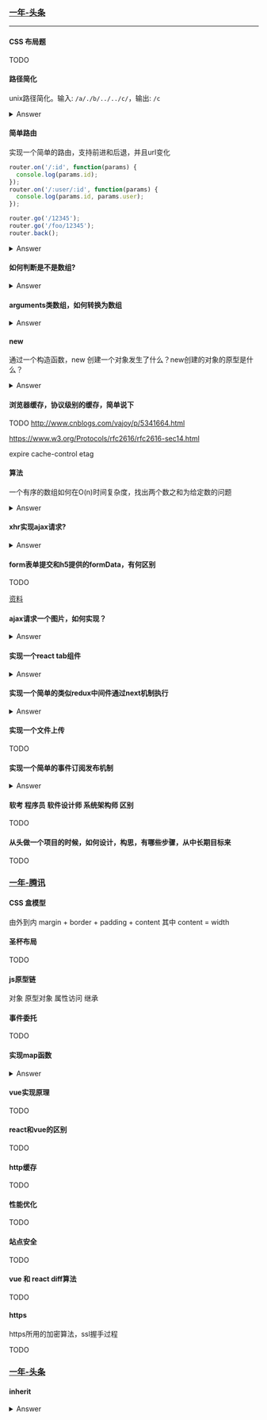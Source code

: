 ### [一年-头条](https://github.com/xuqinggang/blog/blob/master/%E9%9D%A2%E8%AF%95/2018.05.30-%E5%A4%B4%E6%9D%A1.md)

---

#### CSS 布局题

   TODO

#### 路径简化

unix路径简化。输入: `/a/./b/../../c/`，输出: `/c`

<details>
<summary>Answer</summary>

   利用栈实现

   1. split by `'/'`
   2. four type `'.'` `'..'` `''` 'a'
   3. stack
   4. easy because start with '/' `/../../ ==> /`

   ```js
   function simplifyUnixPath(path) {
       const pathArray = path.split('/');
       const usefulPath = [];
       // TODO forEach to for
       pathArray.forEach(src => {
           if (src === '..') {
               usefulPath.pop();
           }
           if (src !== '' && src !== '.' &&  src !== '..') {
               usefulPath.push(src);
           }
       });
       return '/' + usefulPath.join('/');
   }
   ```
</details>

#### 简单路由

实现一个简单的路由，支持前进和后退，并且url变化

```js
router.on('/:id', function(params) {
  console.log(params.id);
});
router.on('/:user/:id', function(params) {
  console.log(params.id, params.user);
});

router.go('/12345');
router.go('/foo/12345');
router.back();
```

<details>
<summary>Answer</summary>

```js
class Router {

  constructor() {
    this.paths = new Set();
    this.handlers = {}; // key: []
    this.history = [];
  }

  _pushPath(path) {
    this.paths.add(path);
  }

  _pushHandlers(path, callback) {
    if (this.handlers[path]) {
      this.handlers[path].push(callback);
    } else {
      this.handlers[path] = [callback];
    }
  }

  _isMatchPathPart(pathPart, realPathPart) {
    if (pathPart.startsWith(':')) return {
      [pathPart.slice(1)]: realPathPart,
    };
    if (pathPart === realPathPart) return true;

    return false;
  }

  _isMatch(path, realPath) {
    const pathArray = this._parsePath(path);
    const realPathArray = this._pathRealPath(realPath);

    if (pathArray.length !== realPathArray.length) {
      return false;
    }

    let params = {};
    let match = true;
    for (let index in pathArray) {
      const _match = this._isMatchPathPart(pathArray[index], realPathArray[index]);
      if (!_match) {
        match = false;
        break;
      }

      if (_match.constructor.name === 'Object') {
        params = Object.assign({}, params, _match);
      }
    }

    return {
      match,
      params,
    };
  }

  _parsePath(path) {
    const _path = this._standardize(path);
    const pathArray = _path.split('/').slice(1, -1);
    return pathArray;
  }

  _pathRealPath(realPath) {
    return this._parsePath(realPath);
  }

  _standardize(path) {
    return path.endsWith('/') ? path : `${path}/`
  }

  on(path, callback) {
    this._pushPath(path);
    this._pushHandlers(path, callback);
  }

  go(realPath, isBack = false) {
    const paths = Array.from(this.paths);

    let matchedPaths = [];
    for (let path of paths) {
      const match = this._isMatch(path, realPath)
      if (match.match) {
        matchedPaths.push({
          path,
          params: match.params,
        });
      }
    }

    matchedPaths.forEach((matchedPath) => {
      const handlers = this.handlers[matchedPath.path];
      handlers.forEach(handler => {
        handler(matchedPath.params);
        if (!isBack) {
          this.history.push(realPath);
        }
      });
    })
  }

  back() {
    const backPath = this.history.pop();
    if (backPath) {
      this.go(backPath, true);
    }
  }
}

const router = new Router();

router.on('/xxx/:id', (params) => {
  console.log('params', params);
})

router.on('/:id', (params) => {
  console.log('params', params);
})

router.go('/foo');
router.go('/foo/zz');
router.back();
router.back();
```

</details>

#### 如何判断是不是数组?

<details>
<summary>Answer</summary>

```js
const myArray = [];

typeof myArray === 'object' && a.slice;

myArray instanceof [];

Object.prototype.toString.call(myArray) === '[object Array]';

Array.isArray(myArray);
```

</details>

#### arguments类数组，如何转换为数组

<details>
<summary>Answer</summary>

```js
Array.prototype.slice.call(arguments)

Array.from(arguments);
```

</details>

#### new

通过一个构造函数，new 创建一个对象发生了什么？new创建的对象的原型是什么？

<details>
<summary>Answer</summary>

```js
function Foo() {
  this.name = 'foo';
};

const f = new Foo();

function Bar() {
  const obj = Object.create(Bar.prototype);
  obj.name = 'bar';
  return obj;
};

const b = Bar();
```

</details>

#### 浏览器缓存，协议级别的缓存，简单说下

TODO
http://www.cnblogs.com/vajoy/p/5341664.html

https://www.w3.org/Protocols/rfc2616/rfc2616-sec14.html

expire cache-control etag

#### 算法

一个有序的数组如何在O(n)时间复杂度，找出两个数之和为给定数的问题

<details>
<summary>Answer</summary>

```js

const myArray = [1, 2, 3, 4, 5, 6, 56, 89, 100];

function findSum(target, arr) {
  if (arr.length <= 1) return false;

  let startIndex = 0;
  let lastIndex = arr.length - 1;
  let flag = false;
  while (startIndex !== lastIndex) {
    const addNum = arr[startIndex] + arr[lastIndex];
    if (addNum === target){
      flag = true;
      break;
    }

    if (addNum > target) {
      lastIndex --;
    }

    if (addNum < target) {
      startIndex ++;
    }
  }

  return flag ? [ arr[startIndex], arr[lastIndex] ] : false;
}

console.log(findSum(62, myArray));
console.log(findSum(62, []));
console.log(findSum(62, [2]));
console.log(findSum(62, [6, 56]));

```

</details>

#### xhr实现ajax请求?

<details>
<summary>Answer</summary>

```js
var http = new XMLHttpRequest();
http.open('GET', '/foo');
http.send();

// or high API onload onload
http.onreadystatechange = function () {
  console.log(http.readyState);
  console.log(http.status);
  console.log(http.responseText);
}
```

</details>

#### form表单提交和h5提供的formData，有何区别

TODO

[资料](https://www.cnblogs.com/lyr1213/p/6238026.html)

#### ajax请求一个图片，如何实现？

<details>
<summary>Answer</summary>

```js
// https://blog.csdn.net/qq_29287973/article/details/78355558
var xmlhttp;
xmlhttp = new XMLHttpRequest();
xmlhttp.open('GET', 'https://pic.nanguazufang.cn/g3/0c/fa/6c61-eb79-4e50-b9f3-bdf812ef58f645', true);
xmlhttp.responseType = 'blob';
xmlhttp.onload = function() {
    if (this.status == 200) {
        var blob = this.response;
        var img = document.createElement("img");
        img.onload = function(e) {
            window.URL.revokeObjectURL(img.src);
        };
        img.src = window.URL.createObjectURL(blob);
        document.body.appendChild(img);
    }
}
xmlhttp.send();
```

镜像题: 如何使用ajax上传图片(TODO)

```js
// display:none input
<input
    type="file"
    name="file"
    accept="image/gif,image/jpeg,image/jpg,image/png"
    style="display:none"
    multiple="multiple"
    ref="imginput"
    @change="uploadHandler">

```

</details>

#### 实现一个react tab组件

<details>
<summary>Answer</summary>

```js
// https://blog.csdn.net/u013558749/article/details/68231773

class Tabs extends Component {
  constructor(props) {
    super(props);
    this.state = { current: 0 };
  }

  render() {
    const { children } = this.props;
    const { current } = this.state;
    return (
      <ul>
        {
          children.map((element, index) => {
            <li class={current === index && 'item-show'} onClick={ () => this.setState({ current: index }) }>{ element.props.name }</li>
          });
        }
      </ul>
      <ul>
        {
          children.map((element, index) => {
            <li>{ element }</li>
          });
        }
      </ul>
    )
  }

}

```

</details>

#### 实现一个简单的类似redux中间件通过next机制执行

<details>
<summary>Answer</summary>

```js
// 模拟 redux 的 next 机制

/**
 * 1. 中间件依次执行
 * 2. 调用next执行下个中间件
 */

function compose(...funcs) {
    if (funcs.length === 0) {
        return arg => arg;
    }

    if (funcs.length === 1) {
        return funcs[0];
    }

    return funcs.reduce((a, b) => (...args) => a(b(...args)));
}

/**
 * compose(f, g)(...arg)
 * f(g(...arg))
 */

const log1 = next => action => {
    console.log('log1:before', action);
    next(action);
    console.log('log1:after', action);
}

const log2 = next => action => {
    console.log('log2:before', action);
    next(action);
    console.log('log2:after', action);
}

const middlewares = [ log1, log2 ];

const next = compose(...middlewares);

next(next)('do_it');

```

</details>

#### 实现一个文件上传

TODO

#### 实现一个简单的事件订阅发布机制

<details>
<summary>Answer</summary>

```js
const Event = {
  watchers: {},

  subscribe(key, cb) {
    if (this.watchers[key]) {
      this.watchers[key].push(cb);
    } else {
      this.watchers[key] = [ cb ];
    }
  },

  emit(key) {
    if (this.watchers[key]) {
      this.watchers[key].forEach(cb => cb(key));
    }
  }
}

Event.subscribe('click', () => { console.log('click1'); });
Event.subscribe('click', () => { console.log('click2'); });

Event.emit('click');

```

</details>

#### 软考 程序员 软件设计师 系统架构师 区别

TODO

#### 从头做一个项目的时候，如何设计，构思，有哪些步骤，从中长期目标来

TODO

### [一年-腾讯](https://juejin.im/post/5ae13cfe5188256715475806?utm_source=gold_browser_extension)

#### CSS 盒模型

由外到内 margin + border + padding + content 其中 content = width

#### 圣杯布局

TODO

#### js原型链

对象 原型对象 属性访问 继承

#### 事件委托

TODO

#### 实现map函数

<details>
<summary>Answer</summary>

```js
function map(myArray, handler) {
  const len = myArray.length;
  const newArray = [];
  for(let i=0; i<len; i++) {
    newArray.push(handler(myArray[i]));
  }
  return newArray;
}

map([1, 2, 3], function(a) { return a * 2 });
```

</details>

#### vue实现原理

TODO

#### react和vue的区别

TODO

#### http缓存

TODO

#### 性能优化

TODO

#### 站点安全

TODO

#### vue 和 react diff算法

TODO

#### https

https所用的加密算法，ssl握手过程

TODO

### [一年-头条](https://juejin.im/post/5ae13cfe5188256715475806?utm_source=gold_browser_extension)

#### inherit

<details>
<summary>Answer</summary>

TODO MORE

[js 继承](http://www.ruanyifeng.com/blog/2010/05/object-oriented_javascript_inheritance.html)

```js
function Foo() {}

function Bar() {}

// Bar.prototype = Object.create(Foo.prototype);

function inherit(Child, Parent) {
　　var F = function(){};
　　F.prototype = Parent.prototype;
　　Child.prototype = new F();
　　Child.prototype.constructor = Child;
// Child.uber = Parent.prototype;
}

function inherit(Child, Parent) {
  Child.prototype = Object.create(Parent.prototype);
}

```

</details>
